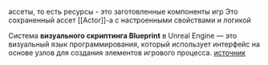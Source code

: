 ассеты, то есть ресурсы - это заготовленные компоненты игр
Это сохраненный ассет [[Actor]]-а с настроенными свойствами и логикой  

Система **визуального скриптинга Blueprint** в Unreal Engine — это визуальный язык программирования, который использует интерфейс на основе узлов для создания элементов игрового процесса. [источник](https://dev.epicgames.com/documentation/en-us/unreal-engine/introduction-to-blueprints-visual-scripting-in-unreal-engine)